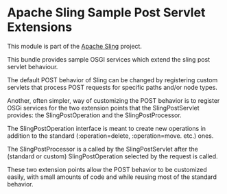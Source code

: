 # Apache Sling Sample Post Servlet Extensions

This module is part of the [Apache Sling](https://sling.apache.org) project.

This bundle provides sample OSGI services which extend the sling post 
servlet behaviour.

The default POST behavior of Sling can be changed by registering
custom servlets that process POST requests for specific paths and/or
node types.

Another, often simpler, way of customizing the POST behavior is to
register OSGi services for the two extension points that the
SlingPostServlet provides: the SlingPostOperation and the
SlingPostProcessor.

The SlingPostOperation interface is meant to create new operations in
addition to the standard (:operation=delete, :operation=move. etc.)
ones.

The SlingPostProcessor is a called by the SlingPostServlet after the
(standard or custom) SlingPostOperation selected by the request is
called.

These two extension points allow the POST behavior to be customized
easily, with small amounts of code and while reusing most of the
standard behavior.
